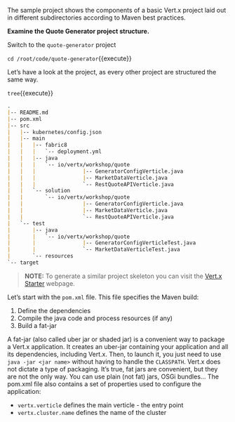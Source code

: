 The sample project shows the components of a basic Vert.x project laid out in different
subdirectories according to Maven best practices.

**Examine the Quote Generator project structure.**

Switch to the `quote-generator` project

`cd /root/code/quote-generator`{{execute}}

Let’s have a look at the project, as every other project are structured the same way.

`tree`{{execute}}

```markdown
.
|-- README.md 
|-- pom.xml 
|-- src
|   |-- kubernetes/config.json
|   |-- main
|   |   |-- fabric8
|   |   |   `-- deployment.yml 
|   |   |-- java
|   |   |   `-- io/vertx/workshop/quote 
|   |   |               |-- GeneratorConfigVerticle.java
|   |   |               |-- MarketDataVerticle.java
|   |   |               `-- RestQuoteAPIVerticle.java
|   |   `-- solution
|   |       `-- io/vertx/workshop/quote 
|   |                   |-- GeneratorConfigVerticle.java
|   |                   |-- MarketDataVerticle.java
|   |                   `-- RestQuoteAPIVerticle.java
|   `-- test
|       |-- java
|       |   `-- io/vertx/workshop/quote 
|       |               |-- GeneratorConfigVerticleTest.java
|       |               `-- MarketDataVerticleTest.java
|       `-- resources 
`-- target
```

>**NOTE:** To generate a similar project skeleton you can visit the [Vert.x Starter](http://start.vertx.io/) webpage.

Let’s start with the `pom.xml` file. This file specifies the Maven build:

1. Define the dependencies
2. Compile the java code and process resources (if any)
3. Build a fat-jar

A fat-jar (also called uber jar or shaded jar) is a convenient way to package a Vert.x application. It creates an uber-jar containing your application and all its dependencies, including Vert.x. Then, to launch it, you just need to use `java -jar <jar name>` without having to handle the `CLASSPATH`. Vert.x does not dictate a type of packaging. It’s true, fat jars are convenient, but they are not the only way. You can use plain (not fat) jars, OSGi bundles…​
The pom.xml file also contains a set of properties used to configure the application:

* `vertx.verticle` defines the main verticle - the entry point
* `vertx.cluster.name` defines the name of the cluster